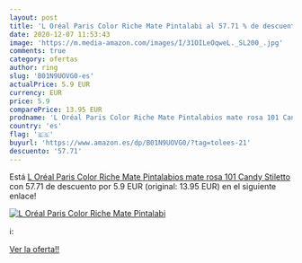 ```yaml
---
layout: post
title: 'L Oréal Paris Color Riche Mate Pintalabi al 57.71 % de descuento'
date: 2020-12-07 11:53:43
image: 'https://m.media-amazon.com/images/I/31OILeOqweL._SL200_.jpg'
comments: true
category: ofertas
author: ring
slug: 'B01N9UOVG0-es'
actualPrice: 5.9 EUR
currency: EUR
price: 5.9
comparePrice: 13.95 EUR
prodname: 'L Oréal Paris Color Riche Mate Pintalabios mate rosa 101 Candy Stiletto'
country: 'es'
flag: '🇪🇸'
buyurl: 'https://www.amazon.es/dp/B01N9UOVG0/?tag=tolees-21'
descuento: '57.71'
---
```


Está [L Oréal Paris Color Riche Mate Pintalabios mate rosa 101 Candy Stiletto](https://www.amazon.es/dp/B01N9UOVG0/?tag=tolees-21) con 57.71 de descuento por 5.9 EUR (original: 13.95 EUR) en el siguiente enlace!

[![L Oréal Paris Color Riche Mate Pintalabi](https://m.media-amazon.com/images/I/31OILeOqweL._SL200_.jpg)](https://www.amazon.es/dp/B01N9UOVG0/?tag=tolees-21)

ℹ️:


[Ver la oferta!!](https://www.amazon.es/dp/B01N9UOVG0/?tag=tolees-21)
